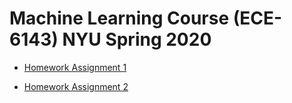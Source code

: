 # Machine Learning Course (ECE-6143) NYU Spring 2020 

* [Homework Assignment 1](https://github.com/maheshg23/ECE-6143-MachineLearning/tree/master/HW1 "Assignment1")

* [Homework Assignment 2](https://github.com/maheshg23/ECE-6143-MachineLearning/tree/master/HW1 "Assignment2")


